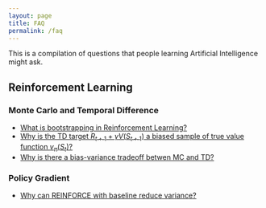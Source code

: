```yaml
---
layout: page
title: FAQ
permalink: /faq
---
```


This is a compilation of questions that people learning Artificial Intelligence might ask.

## Reinforcement Learning

### Monte Carlo and Temporal Difference

* [What is bootstrapping in Reinforcement Learning?](https://datascience.stackexchange.com/questions/26938/what-exactly-is-bootstrapping-in-reinforcement-learning)
* [Why is the TD target $R_{t+1} + \gamma V(S_{t+1})$ a biased sample of true value function $v_{\pi}(S_t)$?](https://www.quora.com/Why-is-the-TD-target-R_-t+1-+-gamma-V-s_-t+1-a-biased-sample-of-the-true-value-function-v_-pi-s_t)
* [Why is there a bias-variance tradeoff betwen MC and TD?](https://www.quora.com/Intuitively-why-is-there-a-bias-variance-tradeoff-between-TD-k-0-and-TD-k-%E2%88%9E)

### Policy Gradient

* [Why can REINFORCE with baseline reduce variance?](https://www.quora.com/Why-can-reinforcement-of-the-baseline-reduce-variance)


